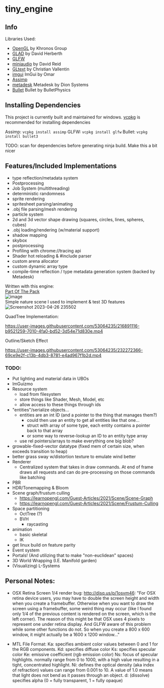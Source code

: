 # tiny_engine

## Info

Libraries Used:
- [OpenGL](https://www.opengl.org/) by Khronos Group
- [GLAD](https://glad.dav1d.de/) by David Herberth
- [GLFW](https://www.glfw.org/)
- [miniaudio](https://github.com/mackron/miniaudio) by David Reid
- [GLtext](https://github.com/vallentin/glText) by Christian Vallentin 
- [imgui](https://github.com/ocornut/imgui) ImGui by Omar
- [Assimp](https://github.com/assimp/assimp) 
- [metadesk](https://dion.systems/metadesk) Metadesk by Dion Systems
- [Bullet](https://github.com/bulletphysics/bullet3) Bullet by BulletPhysics


## Installing Dependencies

This project is currently built and maintained for windows. [vcpkg](https://vcpkg.io/en/) is recommended for installing dependencies

Assimp: `vcpkg install assimp`
GLFW: `vcpkg install glfw`
Bullet: `vcpkg install bullet3`

TODO: scan for dependencies before generating ninja build. 
Make this a bit nicer 

## Features/Included Implementations
- type reflection/metadata system
- Postprocessing
- Job System (multithreading)
- deterministic randomness
- sprite rendering
- spritesheet parsing/animating
- .obj file parsing/mesh rendering
- particle system
- 2d and 3d vector shape drawing (squares, circles, lines, spheres, cubes)
- .obj loading/rendering (w/material support)
- shadow mapping
- skybox
- postprocessing
- Profiling with chrome://tracing api
- Shader hot reloading & #include parser
- custom arena allocator
- custom dynamic array type
- compile-time reflection / type metadata generation system (backed by Metadesk)


Written with this engine:  
[Part Of The Pack](https://faultypine.itch.io/part-of-the-pack)  
![image](https://user-images.githubusercontent.com/53064235/211900902-6c979f44-357a-4449-adf0-40598d9a7edb.png)  
Simple nature scene I used to implement & test 3D features  
![Screenshot 2023-04-26 235502](https://user-images.githubusercontent.com/53064235/234755544-509599a3-1df1-4656-bcd0-6be7c841b4fb.png)


QuadTree Implementation:  

https://user-images.githubusercontent.com/53064235/216891116-b9521259-7010-4fa0-bd52-3d54e71d830e.mp4  

Outline/Sketch Effect  

https://user-images.githubusercontent.com/53064235/232272366-69ce9e2f-c13b-4db3-8781-e4ad967f1b2d.mp4  
  



### TODO:
- Put lighting and material data in UBOs
- ImGuizmo
- Resource system
    - load from filesystem
    - store things like Shader, Mesh, Model, etc
    - allow access to these things through ids
- "entities"/serialize objects... 
    - entities are an int ID (and a pointer to the thing that manages them?)
        - could then use an entity to get all entities like that one...
        - struct with array of some type, each entity contains a pointer back to that array
        - or some way to reverse-lookup an ID to an entity type array
    - use rel pointers/arrays to make everything one big blob?
- growable-fixed-vector datatype (fixed mem of certain size, when exceeds transition to heap)
- better grass sway w/distortion texture to emulate wind better
- Renderer
    - Centralized system that takes in draw commands. At end of frame draws all requests and can
        do pre-processing on those commands like batching
- PBR
- HDR/Tonemapping & Bloom
- Scene graph/frustum culling 
    - https://learnopengl.com/Guest-Articles/2021/Scene/Scene-Graph
    - https://learnopengl.com/Guest-Articles/2021/Scene/Frustum-Culling
- Space partitioning
    - OctTree (?)
    - BVH
        - raycasting
- animation
    - basic skeletal
    - IK
- get linux build on feature parity
- Event system
- Portals! (And utilizing that to make "non-euclidean" spaces)
- 3D World Wrapping (I.E. Manifold garden)
- (Visualizing) L-Systems



## Personal Notes:
- OSX Retina Screen 1/4 render bug:
    http://disq.us/p/1osvm46: "For OSX retina device users, you may have to double the screen height and width when you create a framebuffer. Otherwise when you want to draw the screen using a framebuffer, some weird thing may occur (like I found only 1/4 of the previous content is rendered on the screen, which is the left corner).
    The reason of this might be that OSX uses 4 pixels to represent one under retina display. And GLFW aware of this problem while some other functions do not. So when you create a 800 x 600 window, it might actually be a 1600 x 1200 window..."

- MTL File Format:
Ka: specifies ambient color     values between 0 and 1 for the RGB components.
Kd: specifies diffuse color
Ks: specifies specular color
Ke: emissive coefficient (rgb emission color)
Ns: focus of specular highlights. normally range from 0 to 1000, with a high value resulting in a tight, concentrated highlight.
Ni: defines the optical density (aka index of refraction) values can range from 0.001 to 10. A value of 1.0 means that light does not bend as it passes through an object.
d: (dissolve) specifies alpha (0 = fully transparent, 1 = fully opaque)

